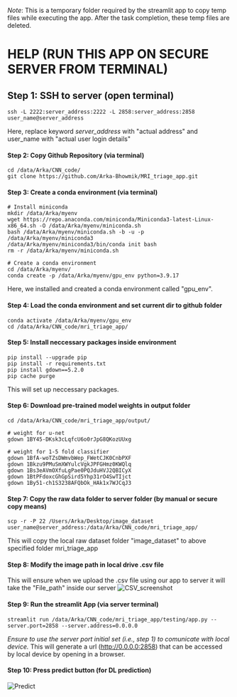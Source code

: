 *Note*: This is a temporary folder required by the streamlit app to copy temp files while executing the app. After the task completion, these temp files are deleted.


# HELP (RUN THIS APP ON SECURE SERVER FROM TERMINAL)

## Step 1: SSH to server (open terminal)
```
ssh -L 2222:server_address:2222 -L 2858:server_address:2858 user_name@server_address
```
Here, replace keyword *server_address* with "actual address" and user_name with "actual user login details"

#### Step 2: Copy Github Repository (via terminal)
```
cd /data/Arka/CNN_code/
git clone https://github.com/Arka-Bhowmik/MRI_triage_app.git
```
#### Step 3: Create a conda environment (via terminal) 
```
# Install miniconda
mkdir /data/Arka/myenv
wget https://repo.anaconda.com/miniconda/Miniconda3-latest-Linux-x86_64.sh -O /data/Arka/myenv/miniconda.sh
bash /data/Arka/myenv/miniconda.sh -b -u -p /data/Arka/myenv/miniconda3
/data/Arka/myenv/miniconda3/bin/conda init bash
rm -r /data/Arka/myenv/miniconda.sh

# Create a conda environment
cd /data/Arka/myenv/
conda create -p /data/Arka/myenv/gpu_env python=3.9.17
```
Here, we installed and created a conda environment called "gpu_env".

#### Step 4: Load the conda environment and set current dir to github folder 
```
conda activate /data/Arka/myenv/gpu_env
cd /data/Arka/CNN_code/mri_triage_app/
```

#### Step 5: Install neccessary packages inside environment 
```
pip install --upgrade pip
pip install -r requirements.txt
pip install gdown==5.2.0
pip cache purge
```
This will set up neccessary packages.

#### Step 6: Download pre-trained model weights in output folder 
```
cd /data/Arka/CNN_code/mri_triage_app/output/

# weight for u-net
gdown 1BY45-DKsk3cLqfcU6o0rJpG8QKozUUxg

# weight for 1-5 fold classifier
gdown 1BfA-woTZsDWmvbWep_FWetCJK0CnbPXF
gdown 1Bkzu9PMuSmXWYulcVgkJPFGHmz0KWQlq
gdown 1Bs3eAVmOXfuLgPae0PQJduHVJ2QBICyX
gdown 1BtPFdoxcGhGpSird5Yhp31rO4SwTIjct
gdown 1By51-ch1S3238AFQbOk_HAk1x7WJCqJ3
```
#### Step 7: Copy the raw data folder to server folder (by manual or secure copy means)
```
scp -r -P 22 /Users/Arka/Desktop/image_dataset user_name@server_address:/data/Arka/CNN_code/mri_triage_app/
```
This will copy the local raw dataset folder "image_dataset" to above specified folder mri_triage_app

#### Step 8: Modify the image path in local drive .csv file
This will ensure when we upload the .csv file using our app to server it will take the "File_path" inside our server
![CSV_screenshot](https://github.com/Arka-Bhowmik/MRI_triage_app/assets/56223140/5f8c7392-5cb5-4e8b-8efb-188beb749cb1)

#### Step 9: Run the streamlit App (via server terminal)
```
streamlit run /data/Arka/CNN_code/mri_triage_app/testing/app.py --server.port=2858 --server.address=0.0.0.0
```
*Ensure to use the server port initial set (i.e., step 1) to comunicate with local device.* This will generate a url (http://0.0.0.0:2858) that can be accessed by local device by opening in a browser.

#### Step 10: Press predict button (for DL prediction)
![Predict](https://github.com/Arka-Bhowmik/MRI_triage_app/assets/56223140/c32a0841-6f29-4f20-97aa-86c0e64c3a16)
